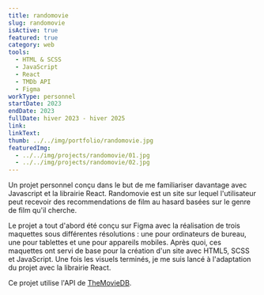 ```yaml
---
title: randomovie
slug: randomovie
isActive: true
featured: true
category: web
tools:
  - HTML & SCSS
  - JavaScript
  - React
  - TMDb API
  - Figma
workType: personnel
startDate: 2023
endDate: 2023
fullDate: hiver 2023 - hiver 2025
link:
linkText:
thumb: ../../img/portfolio/randomovie.jpg
featuredImg:
  - ../../img/projects/randomovie/01.jpg
  - ../../img/projects/randomovie/02.jpg
---
```


Un projet personnel conçu dans le but de me familiariser davantage avec Javascript et la librairie React. Randomovie est
un site sur lequel l'utilisateur peut recevoir des recommendations de film au hasard basées sur le genre de film qu'il
cherche.

Le projet a tout d'abord été conçu sur Figma avec la réalisation de trois maquettes sous différentes résolutions : une
pour ordinateurs de bureau, une pour tablettes et une pour appareils mobiles. Après quoi, ces maquettes ont servi de
base pour la création d'un site avec HTML5, SCSS et JavaScript. Une fois les visuels terminés, je me suis lancé à
l'adaptation du projet avec la librairie React.

Ce projet utilise l'API de [TheMovieDB](https://www.themoviedb.org/?language=fr).